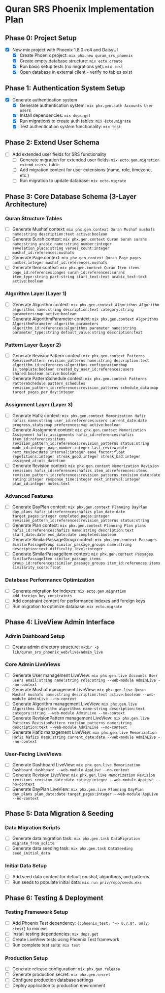 # Quran SRS Phoenix Implementation Plan

## Phase 0: Project Setup
- [x] New mix project with Phoenix 1.8.0-rc4 and DaisyUI
  - [x] Create Phoenix project: `mix phx.new quran_srs_phoenix`
  - [x] Create empty database structure: `mix ecto.create`
  - [x] Run basic setup tests (no migrations yet): `mix test`
  - [x] Open database in external client - verify no tables exist

## Phase 1: Authentication System Setup
- [x] Generate authentication system
  - [x] Generate authentication system: `mix phx.gen.auth Accounts User users`
  - [x] Install dependencies: `mix deps.get`
  - [x] Run migrations to create auth tables: `mix ecto.migrate`
  - [x] Test authentication system functionality: `mix test`

## Phase 2: Extend User Schema
- [ ] Add extended user fields for SRS functionality
  - [ ] Generate migration for extended user fields: `mix ecto.gen.migration extend_users_table`
  - [ ] Add migration content for user extensions (name, role, timezone, etc.)
  - [ ] Run migration to update database: `mix ecto.migrate`

## Phase 3: Core Database Schema (3-Layer Architecture)

### Quran Structure Tables
- [ ] Generate Mushaf context: `mix phx.gen.context Quran Mushaf mushafs name:string description:text active:boolean`
- [ ] Generate Surah context: `mix phx.gen.context Quran Surah surahs name:string arabic_name:string number:integer revelation_place:string verses_count:integer mushaf_id:references:mushafs`
- [ ] Generate Page context: `mix phx.gen.context Quran Page pages number:integer mushaf_id:references:mushafs`
- [ ] Generate Item context: `mix phx.gen.context Quran Item items page_id:references:pages surah_id:references:surahs item_type:string part:string start_text:text arabic_text:text active:boolean`

### Algorithm Layer (Layer 1)
- [ ] Generate Algorithm context: `mix phx.gen.context Algorithms Algorithm algorithms name:string description:text category:string parameters:map active:boolean`
- [ ] Generate AlgorithmParameter context: `mix phx.gen.context Algorithms AlgorithmParameter algorithm_parameters algorithm_id:references:algorithms parameter_name:string parameter_type:string default_value:string description:text`

### Pattern Layer (Layer 2)
- [ ] Generate RevisionPattern context: `mix phx.gen.context Patterns RevisionPattern revision_patterns name:string description:text algorithm_id:references:algorithms configuration:map is_template:boolean created_by_user_id:references:users shared:boolean active:boolean`
- [ ] Generate PatternSchedule context: `mix phx.gen.context Patterns PatternSchedule pattern_schedules revision_pattern_id:references:revision_patterns schedule_data:map target_pages_per_day:integer`

### Assignment Layer (Layer 3)
- [ ] Generate Hafiz context: `mix phx.gen.context Memorization Hafiz hafizs name:string user_id:references:users current_date:date progress_stats:map preferences:map active:boolean`
- [ ] Generate Assignment context: `mix phx.gen.context Memorization Assignment hafiz_assignments hafiz_id:references:hafizs item_id:references:items revision_pattern_id:references:revision_patterns status:string mode_id:integer page_number:integer last_review:date next_review:date interval:integer ease_factor:float repetitions:integer streak_good:integer streak_bad:integer assigned_at:utc_datetime`  
- [ ] Generate Revision context: `mix phx.gen.context Memorization Revision revisions hafiz_id:references:hafizs item_id:references:items revision_pattern_id:references:revision_patterns revision_date:date rating:integer response_time:integer next_interval:integer plan_id:integer notes:text`

### Advanced Features
- [ ] Generate DayPlan context: `mix phx.gen.context Planning DayPlan day_plans hafiz_id:references:hafizs plan_date:date target_pages:integer completed_pages:integer revision_pattern_id:references:revision_patterns status:string`
- [ ] Generate Plan context: `mix phx.gen.context Planning Plan plans hafiz_id:references:hafizs name:string description:text start_date:date end_date:date completed:boolean`
- [ ] Generate SimilarPassageGroup context: `mix phx.gen.context Passages SimilarPassageGroup similar_passage_groups name:string description:text difficulty_level:integer`
- [ ] Generate SimilarPassageItem context: `mix phx.gen.context Passages SimilarPassageItem similar_passage_items group_id:references:similar_passage_groups item_id:references:items similarity_score:float`

### Database Performance Optimization
- [ ] Generate migration for indexes: `mix ecto.gen.migration add_foreign_key_constraints`
- [ ] Add constraint content for performance indexes and foreign keys
- [ ] Run migration to optimize database: `mix ecto.migrate`

## Phase 4: LiveView Admin Interface

### Admin Dashboard Setup
- [ ] Create admin directory structure: `mkdir -p lib/quran_srs_phoenix_web/live/admin_live`

### Core Admin LiveViews
- [ ] Generate User management LiveView: `mix phx.gen.live Accounts User users email:string name:string role:string --web-module AdminLive --no-context`
- [ ] Generate Mushaf management LiveView: `mix phx.gen.live Quran Mushaf mushafs name:string description:text active:boolean --web-module AdminLive --no-context`
- [ ] Generate Algorithm management LiveView: `mix phx.gen.live Algorithms Algorithm algorithms name:string description:text category:string --web-module AdminLive --no-context`
- [ ] Generate RevisionPattern management LiveView: `mix phx.gen.live Patterns RevisionPattern revision_patterns name:string description:text --web-module AdminLive --no-context`
- [ ] Generate Hafiz management LiveView: `mix phx.gen.live Memorization Hafiz hafizs name:string current_date:date --web-module AdminLive --no-context`

### User-Facing LiveViews
- [ ] Generate Dashboard LiveView: `mix phx.gen.live Memorization Dashboard dashboard --web-module AppLive --no-context`
- [ ] Generate Revision LiveView: `mix phx.gen.live Memorization Revision revisions revision_date:date rating:integer --web-module AppLive --no-context`
- [ ] Generate DayPlan LiveView: `mix phx.gen.live Planning DayPlan day_plans plan_date:date target_pages:integer --web-module AppLive --no-context`

## Phase 5: Data Migration & Seeding

### Data Migration Scripts
- [ ] Generate data migration task: `mix phx.gen.task DataMigration migrate_from_sqlite`
- [ ] Generate data seeding task: `mix phx.gen.task DataSeeding seed_initial_data`

### Initial Data Setup
- [ ] Add seed data content for default mushaf, algorithms, and patterns
- [ ] Run seeds to populate initial data: `mix run priv/repo/seeds.exs`

## Phase 6: Testing & Deployment

### Testing Framework Setup
- [ ] Add Phoenix Test dependency: `{:phoenix_test, "~> 0.7.0", only: :test}` to mix.exs
- [ ] Install testing dependencies: `mix deps.get`
- [ ] Create LiveView tests using Phoenix Test framework
- [ ] Run complete test suite: `mix test`

### Production Setup
- [ ] Generate release configuration: `mix phx.gen.release`
- [ ] Generate production secret: `mix phx.gen.secret`
- [ ] Configure production database settings
- [ ] Deploy application to production environment